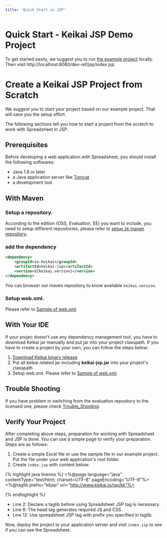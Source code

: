 ```yaml
---
title: 'Quick Start in JSP'
---
```


# Quick Start - Keikai JSP Demo Project
To get started easily, we suggest you to run [the example project](https://github.com/keikai/dev-ref) locally. Then visit http://localhost:8080/dev-ref/jsp/index.jsp


# Create a Keikai JSP Project from Scratch

We suggest you to start your project based on our example project. That will save you the setup effort.

The following sections tell you how to start a project from the scratch
to work with Spreadsheet in JSP.

## Prerequisites

Before developing a web application with Spreadsheet, you should install
the following softwares:

  - Java 1.8 or later
  - a Java application server like [Tomcat](http://tomcat.apache.org)
  - a development tool


## With Maven
   
### Setup a repository.
According to the edition (OSS, Evaluation, EE) you want to include, you need to setup different repositories, please refer to [setup zk maven
    repository](https://www.zkoss.org/wiki/ZK_Installation_Guide/Setting_up_IDE/Maven/Resolving_ZK_Framework_Artifacts_via_Maven#Add_to_your_Maven_projects).
### add the dependency

``` xml
<dependency>
    <groupId>io.keikai</groupId>
    <artifactId>keikai-jsp</artifactId>
    <version>${keikai.version}</version>
</dependency> 
```
 You can browser our maven repository to know available `keikai.version`.
### Setup web.xml.
Please refer to [Sample of web.xml](https://www.zkoss.org/wiki/ZK%20Installation%20Guide/ZK%20Background).


## With Your IDE
If your projec doesn't use any dependency management tool, you have to download Keikai jar manually and put jar into your project classpath.
If you have to create a project by your own, you can follow the steps
below:

1.  [Download Keikai binary release](https://keikai.io/download)
2. Put all keikai related jar including **keikai-jsp.jar** into your project's classpath
3. Setup web.xml.
Please refer to [Sample of web.xml](https://www.zkoss.org/wiki/ZK%20Installation%20Guide/ZK%20Background).

## Trouble Shooting

If you have problem in switching from the evaluation repository to the
licensed one, please check
[Trouble_Shooting](http://books.zkoss.org/wiki/ZK_Installation_Guide/Setting_up_IDE/Maven/Resolving_ZK_Framework_Artifacts_via_Maven#Trouble_Shooting).

## Verify Your Project

After completing above steps, preparation for working with Spreadsheet
and JSP is done. You can use a simple page to verify your preparation.
Steps are as follows:

1.  Create a simple Excel file or use the sample file in our example
    project. Put the file under your web application's root folder.
2.  Create `index.jsp` with content below:


{% highlight java linenos %}
<%@page language="java" contentType="text/html; charset=UTF-8" pageEncoding="UTF-8"%>
<%@taglib prefix="kkjsp" uri="http://www.keikai.io/jsp/kk"%>
<!DOCTYPE html PUBLIC "-//W3C//DTD HTML 4.01 Transitional//EN" "http://www.w3.org/TR/html4/loose.dtd">
<html>
    <head>
        <meta http-equiv="Content-Type" content="text/html; charset=UTF-8"/>
        <title>Application for Leave</title>
        <kkjsp:head/>
    </head>
<body>
    <div>
        <kkjsp:spreadsheet id="myzss" src="/WEB-INF/books/application_for_leave.xlsx" 
        width="1024px" height="768px" 
        maxVisibleRows="100" maxVisibleColumns="20"
        showToolbar="true" showFormulabar="true" showContextMenu="true" showSheetbar="true" showSheetTabContextMenu="true"/>
    </div>
</body>
</html>
{% endhighlight %}

  - Line 2: Declare a taglib before using Spreadsheet JSP tag is
    necessary.
  - Line 8: The head tag generates required JS and CSS.
  - Line 12: Use spreadsheet JSP tag with prefix you specified in
    taglib.

Now, deploy the project to your application server and visit `index.jsp` to see if you can see the Spreadsheet.
